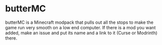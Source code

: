 # butterMC

butterMC is a Minecraft modpack that pulls out all the stops to make the game run very smooth on a low end computer. If there is a mod you want added, make an issue and put its name and a link to it (Curse or Modrinth) there.
